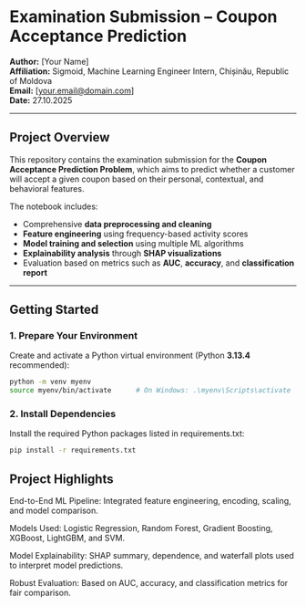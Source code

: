 # Examination Submission – Coupon Acceptance Prediction

**Author:** [Your Name]  
**Affiliation:** Sigmoid, Machine Learning Engineer Intern, Chișinău, Republic of Moldova  
**Email:** [your.email@domain.com]  
**Date:** 27.10.2025  

---

## Project Overview

This repository contains the examination submission for the **Coupon Acceptance Prediction Problem**, which aims to predict whether a customer will accept a given coupon based on their personal, contextual, and behavioral features.

The notebook includes:
- Comprehensive **data preprocessing and cleaning**
- **Feature engineering** using frequency-based activity scores
- **Model training and selection** using multiple ML algorithms
- **Explainability analysis** through **SHAP visualizations**
- Evaluation based on metrics such as **AUC**, **accuracy**, and **classification report**

---

## Getting Started

### 1. Prepare Your Environment

Create and activate a Python virtual environment (Python **3.13.4** recommended):

```bash
python -m venv myenv
source myenv/bin/activate      # On Windows: .\myenv\Scripts\activate
```

### 2. Install Dependencies

Install the required Python packages listed in requirements.txt:
```bash
pip install -r requirements.txt
```

## Project Highlights

End-to-End ML Pipeline: Integrated feature engineering, encoding, scaling, and model comparison.

Models Used: Logistic Regression, Random Forest, Gradient Boosting, XGBoost, LightGBM, and SVM.

Model Explainability: SHAP summary, dependence, and waterfall plots used to interpret model predictions.

Robust Evaluation: Based on AUC, accuracy, and classification metrics for fair comparison.

